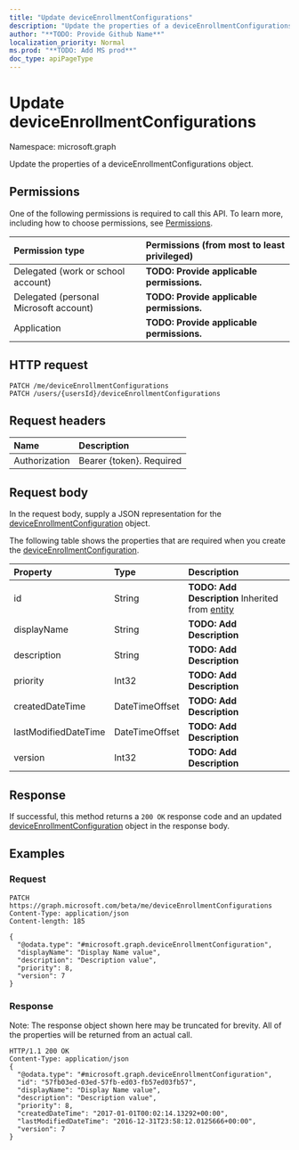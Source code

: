```yaml
---
title: "Update deviceEnrollmentConfigurations"
description: "Update the properties of a deviceEnrollmentConfigurations object."
author: "**TODO: Provide Github Name**"
localization_priority: Normal
ms.prod: "**TODO: Add MS prod**"
doc_type: apiPageType
---
```


# Update deviceEnrollmentConfigurations

Namespace: microsoft.graph

Update the properties of a deviceEnrollmentConfigurations object.

## Permissions
One of the following permissions is required to call this API. To learn more, including how to choose permissions, see [Permissions](/concepts/permissions-reference.md).

|Permission type|Permissions (from most to least privileged)|
|:---|:---|
|Delegated (work or school account)|**TODO: Provide applicable permissions.**|
|Delegated (personal Microsoft account)|**TODO: Provide applicable permissions.**|
|Application|**TODO: Provide applicable permissions.**|

## HTTP request
<!-- {
  "blockType": "ignored"
}
-->
``` http
PATCH /me/deviceEnrollmentConfigurations
PATCH /users/{usersId}/deviceEnrollmentConfigurations
```

## Request headers
|Name|Description|
|:---|:---|
|Authorization|Bearer {token}. Required|

## Request body
In the request body, supply a JSON representation for the [deviceEnrollmentConfiguration](../resources/deviceenrollmentconfiguration.md) object.

The following table shows the properties that are required when you create the [deviceEnrollmentConfiguration](../resources/deviceenrollmentconfiguration.md).

|Property|Type|Description|
|:---|:---|:---|
|id|String|**TODO: Add Description** Inherited from [entity](../resources/entity.md)|
|displayName|String|**TODO: Add Description**|
|description|String|**TODO: Add Description**|
|priority|Int32|**TODO: Add Description**|
|createdDateTime|DateTimeOffset|**TODO: Add Description**|
|lastModifiedDateTime|DateTimeOffset|**TODO: Add Description**|
|version|Int32|**TODO: Add Description**|



## Response
If successful, this method returns a `200 OK` response code and an updated [deviceEnrollmentConfiguration](../resources/deviceenrollmentconfiguration.md) object in the response body.

## Examples

### Request
<!-- {
  "blockType": "request",
  "name": "update_deviceenrollmentconfigurations"
}
-->
``` http
PATCH https://graph.microsoft.com/beta/me/deviceEnrollmentConfigurations
Content-Type: application/json
Content-length: 185

{
  "@odata.type": "#microsoft.graph.deviceEnrollmentConfiguration",
  "displayName": "Display Name value",
  "description": "Description value",
  "priority": 8,
  "version": 7
}
```

### Response
Note: The response object shown here may be truncated for brevity. All of the properties will be returned from an actual call.
<!-- {
  "blockType": "response",
  "truncated": true
}
-->
``` http
HTTP/1.1 200 OK
Content-Type: application/json
{
  "@odata.type": "#microsoft.graph.deviceEnrollmentConfiguration",
  "id": "57fb03ed-03ed-57fb-ed03-fb57ed03fb57",
  "displayName": "Display Name value",
  "description": "Description value",
  "priority": 8,
  "createdDateTime": "2017-01-01T00:02:14.13292+00:00",
  "lastModifiedDateTime": "2016-12-31T23:58:12.0125666+00:00",
  "version": 7
}
```

